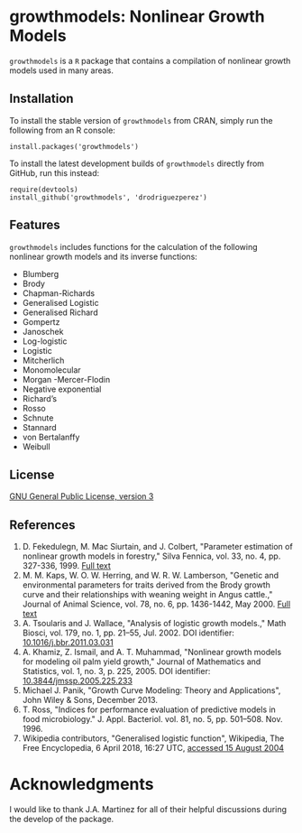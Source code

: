 # growthmodels: Nonlinear Growth Models
`growthmodels` is a `R` package that contains a compilation of nonlinear growth models used in many areas.

## Installation
To install the stable version of `growthmodels` from CRAN, simply run the following from an R console:

```
install.packages('growthmodels')
```

To install the latest development builds of `growthmodels` directly from GitHub, run this instead:

```
require(devtools)
install_github('growthmodels', 'drodriguezperez')
```

## Features
`growthmodels` includes functions for the calculation of the following nonlinear growth models and its inverse functions:

* Blumberg
* Brody
* Chapman-Richards
* Generalised Logistic
* Generalised Richard
* Gompertz
* Janoschek
* Log-logistic
* Logistic
* Mitcherlich
* Monomolecular
* Morgan -Mercer-Flodin
* Negative exponential
* Richard’s
* Rosso
* Schnute
* Stannard
* von Bertalanffy
* Weibull

## License
[GNU General Public License, version 3](http://www.gnu.org/licenses/gpl-3.0.txt)

## References
1. D. Fekedulegn, M. Mac Siurtain, and J. Colbert, "Parameter estimation of
   nonlinear growth models in forestry," Silva Fennica, vol. 33, no. 4, pp.
   327-336, 1999. [Full text](http://www.metla.fi/silvafennica/full/sf33/sf334327.pdf)
2. M. M. Kaps, W. O. W. Herring, and W. R. W. Lamberson, "Genetic and
   environmental parameters for traits derived from the Brody growth curve and
   their relationships with weaning weight in Angus cattle.," Journal of
   Animal Science, vol. 78, no. 6, pp. 1436-1442, May 2000.
   [Full text](http://www.ncbi.nlm.nih.gov/pubmed/10875624)
3. A. Tsoularis and J. Wallace, "Analysis of logistic growth models.,"
   Math Biosci, vol. 179, no. 1, pp. 21–55, Jul. 2002. DOI identifier:
   [10.1016/j.bbr.2011.03.031](http://dx.doi.org/10.1016/j.bbr.2011.03.031)
4. A. Khamiz, Z. Ismail, and A. T. Muhammad, "Nonlinear growth models for
   modeling oil palm yield growth," Journal of Mathematics and Statistics,
   vol. 1, no. 3, p. 225, 2005. DOI identifier:
   [10.3844/jmssp.2005.225.233](http://dx.doi.org/10.3844/jmssp.2005.225.233)
5. Michael J. Panik, "Growth Curve Modeling: Theory and Applications",
   John Wiley & Sons, December 2013.
6. T. Ross, "Indices for performance evaluation of predictive models in food
   microbiology." J. Appl. Bacteriol. vol. 81, no. 5, pp. 501–508. Nov. 1996.
7. Wikipedia contributors, "Generalised logistic function", Wikipedia, The Free Encyclopedia, 6 April 2018, 16:27 UTC, [accessed 15 August 2004](https://en.wikipedia.org/w/index.php?title=Generalised_logistic_function&oldid=835109590)

# Acknowledgments
I would like to thank J.A. Martinez for all of their helpful discussions during the develop of the package.
